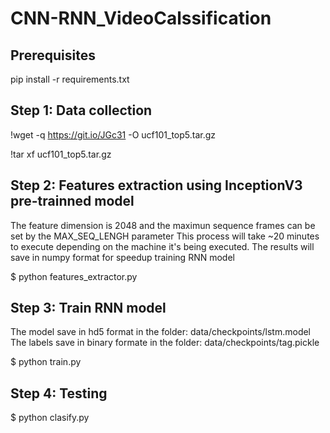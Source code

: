 # CNN-RNN_VideoCalssification

## Prerequisites
pip install -r requirements.txt

## Step 1: Data collection

!wget -q https://git.io/JGc31 -O ucf101_top5.tar.gz

!tar xf ucf101_top5.tar.gz

## Step 2: Features extraction using InceptionV3 pre-trainned model
The feature dimension is 2048 and the maximun sequence frames can be set by the MAX_SEQ_LENGH parameter
This process will take ~20 minutes to execute depending on the machine it's being executed.
The results will save in numpy format for speedup training RNN model

$ python features_extractor.py


## Step 3: Train RNN model

The model save in hd5 format in the folder: data/checkpoints/lstm.model
The labels save in binary formate in the folder: data/checkpoints/tag.pickle

$ python train.py

## Step 4: Testing 

$ python clasify.py



